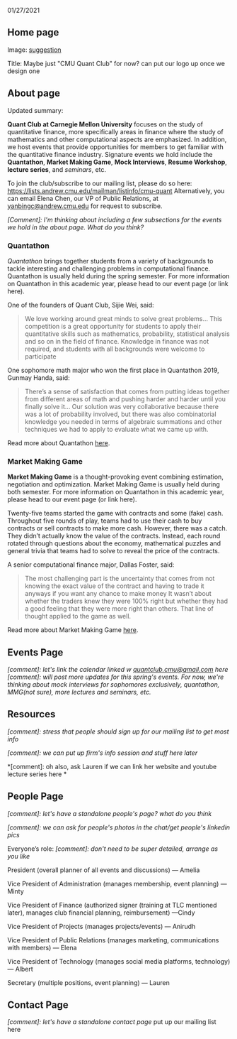 01/27/2021
## Home page

Image:
[suggestion](https://drive.google.com/file/d/1OZjCbspX3gmMuekXsHEmS_89UhOmg5pa/view?usp=sharing)

Title:
Maybe just "CMU Quant Club" for now? can put our logo up once we design one

## About page

Updated summary:

**Quant Club at Carnegie Mellon University** focuses on the study of quantitative finance, more specifically areas in finance where the study of mathematics and other computational aspects are emphasized. In addition, we host events that provide opportunities for members to get familiar with the quantitative finance industry.
Signature events we hold include the **Quantathon**, **Market Making Game**, **Mock Interviews**, **Resume Workshop**, **lecture series**, and *seminars*, etc.

To join the club/subscribe to our mailing list, please do so here: https://lists.andrew.cmu.edu/mailman/listinfo/cmu-quant 
Alternatively, you can email Elena Chen, our VP of Public Relations, at yanbingc@andrew.cmu.edu for request to subscribe.

*[Comment]: I'm thinking about including a few subsections for the events we hold in the about page. What do you think?*


### Quantathon
*Quantathon* brings together students from a variety of backgrounds to tackle interesting and challenging problems in computational finance. 
Quantathon is usually held during the spring semester. For more information on Quantathon in this academic year, please head to our event page (or link here).


One of the founders of Quant Club, Sijie Wei, said:
> We love working around great minds to solve great problems...
> This competition is a great opportunity for students to apply their quantitative skills such as mathematics, probability, statistical analysis and so on in the field of finance. Knowledge in finance was not required, and students with all backgrounds were welcome to participate

One sophomore math major who won the first place in Quantathon 2019, Gunmay Handa, said:
> There’s a sense of satisfaction that comes from putting ideas together from different areas of math and pushing harder and harder until you finally solve it...
> Our solution was very collaborative because there was a lot of probability involved, but there was also combinatorial knowledge you needed in terms of algebraic summations and other techniques we had to apply to evaluate what we came up with.

Read more about Quantathon [here](https://www.cmu.edu/mcs/news-events/2019/0417_quantathon.html).

### Market Making Game
**Market Making Game** is a thought-provoking event combining estimation, negotiation and optimization.
Market Making Game is usually held during both semester. For more information on Quantathon in this academic year, please head to our event page (or link here).

Twenty-five teams started the game with contracts and some (fake) cash. 
Throughout five rounds of play, teams had to use their cash to buy contracts or sell contracts to make more cash. 
However, there was a catch. They didn’t actually know the value of the contracts. 
Instead, each round rotated through questions about the economy, mathematical puzzles and general trivia that teams had to solve to reveal the price of the contracts.

A senior computational finance major, Dallas Foster, said:
> The most challenging part is the uncertainty that comes from not knowing the exact value of the contract and having to trade it anyways if you want any chance to make money
>It wasn’t about whether the traders knew they were 100% right but whether they had a good feeling that they were more right than others. That line of thought applied to the game as well.

Read more about Market Making Game [here](https://www.cmu.edu/mcs/news-events/2020/0325_market-making-game.html).

## Events Page
*[comment]: let's link the calendar linked w quantclub.cmu@gmail.com here*
*[comment]: will post more updates for this spring's events. For now, we're thinking about mock interviews for sophomores exclusively, quantathon, MMG(not sure), more lectures and seminars, etc.*

## Resources
*[comment]: stress that people should sign up for our mailing list to get most info*

*[comment]: we can put up firm's info session and stuff here later*

*[comment]: oh also, ask Lauren if we can link her website and youtube lecture series here *


## People Page
*[comment]: let's have a standalone people's page? what do you think*

*[comment]: we can ask for people's photos in the chat/get people's linkedin pics*

Everyone’s role: *[comment]: don't need to be super detailed, arrange as you like*

President (overall planner of all events and discussions) — Amelia

Vice President of Administration (manages membership, event planning) — Minty

Vice President of Finance (authorized signer (training at TLC mentioned later), manages club financial planning, reimbursement) —Cindy

Vice President of Projects (manages projects/events) — Anirudh

Vice President of Public Relations (manages marketing, communications with members) — Elena

Vice President of Technology (manages social media platforms, technology) — Albert

Secretary (multiple positions, event planning) — Lauren


## Contact Page
*[comment]: let's have a standalone contact page*
put up our mailing list here




